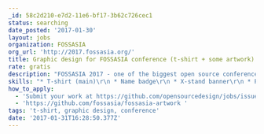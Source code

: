 ```yaml
---
_id: 58c2d210-e7d2-11e6-bf17-3b62c726cec1
status: searching
date_posted: '2017-01-30'
layout: jobs
organization: FOSSASIA
org_url: 'http://2017.fossasia.org/'
title: Graphic design for FOSSASIA conference (t-shirt + some artwork)
rate: gratis
description: "FOSSASIA 2017 - one of the biggest open source conference in Asia, is looking for help to design few things:\r\n\r\n * T-shirt (main)\r\n * Name badge\r\n * X-stand banner\r\n * Poster\r\n\r\nThis year theme is Artificial Intelligence and Personal Assistants.\r\n\r\nFOSSASIA 2017 design will have a great exposure: it will be showcased on T-shirts and website, will also be used to create an atmosphere for the party night at the conference.\r\n\r\nDeadline: February 15, 2017\r\nReference: FOSSASIA logo and some of the sample work from previous years here: https://github.com/fossasia/fossasia-artwork\r\nCompensation: FOSSASIA is run by volunteers, we can offer free t-shirts and public recognition!"
skills: "* T-shirt (main)\r\n * Name badge\r\n * X-stand banner\r\n * Poster"
how_to_apply:
  - 'Submit your work at https://github.com/opensourcedesign/jobs/issues/149'
  - 'https://github.com/fossasia/fossasia-artwork '
tags: 't-shirt, graphic design, conference'
date: '2017-01-31T16:28:50.377Z'
---
```

